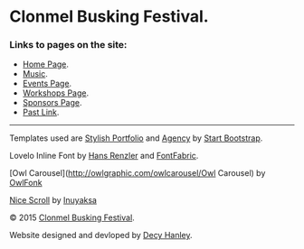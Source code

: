 # Clonmel Busking Festival.

### Links to pages on the site:
* [Home Page](http://decyhanley.github.io/clonmel-busking-festival/index.html).
* [Music](http://decyhanley.github.io/clonmel-busking-festival/assets/html/music.html).
* [Events Page](http://decyhanley.github.io/clonmel-busking-festival/assets/html/events.html).
* [Workshops Page](http://decyhanley.github.io/clonmel-busking-festival/assets/html/workshops.html).
* [Sponsors Page](http://decyhanley.github.io/clonmel-busking-festival/assets/html/sponsors.html).
* [Past Link](http://www.clonmelbuskingfestival.com/).

--------------------------------------------------------------------------------------------------------------------------------

Templates used are [Stylish Portfolio](http://startbootstrap.com/template-overviews/stylish-portfolio/) and [Agency](http://startbootstrap.com/template-overviews/agency/) by [Start Bootstrap](http://startbootstrap.com/).

Lovelo Inline Font by [Hans Renzler](https://www.behance.net/gallery/6787299/Lovelo-Inline-Font) and [FontFabric](http://fontfabric.com/lovelo-font/).

[Owl Carousel](http://owlgraphic.com/owlcarousel/Owl Carousel) by [OwlFonk](https://github.com/OwlFonk/OwlCarousel)

[Nice Scroll](http://nicescroll.areaaperta.com/) by [Inuyaksa](https://github.com/inuyaksa/jquery.nicescroll)

&copy; 2015 [Clonmel Busking Festival](http://www.clonmelbuskingfestival.com/).

Website designed and devloped by [Decy Hanley](http://decyhanley.github.io/).
